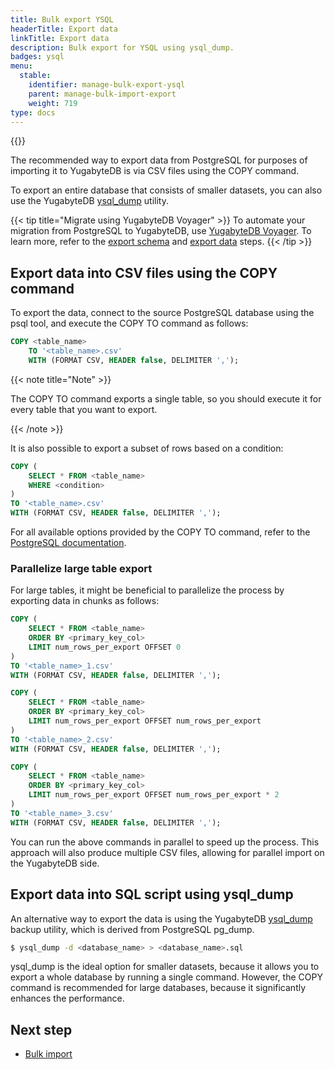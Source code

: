 ```yaml
---
title: Bulk export YSQL
headerTitle: Export data
linkTitle: Export data
description: Bulk export for YSQL using ysql_dump.
badges: ysql
menu:
  stable:
    identifier: manage-bulk-export-ysql
    parent: manage-bulk-import-export
    weight: 719
type: docs
---
```


{{<api-tabs>}}

The recommended way to export data from PostgreSQL for purposes of importing it to YugabyteDB is via CSV files using the COPY command.

To export an entire database that consists of smaller datasets, you can also use the YugabyteDB [ysql_dump](../../../admin/ysql-dump/) utility.

{{< tip title="Migrate using YugabyteDB Voyager" >}}
To automate your migration from PostgreSQL to YugabyteDB, use [YugabyteDB Voyager](../../../yugabyte-voyager/). To learn more, refer to the [export schema](../../../yugabyte-voyager/migrate/migrate-steps/#export-schema) and [export data](../../../yugabyte-voyager/migrate/migrate-steps/#export-data) steps.
{{< /tip >}}

## Export data into CSV files using the COPY command

To export the data, connect to the source PostgreSQL database using the psql tool, and execute the COPY TO command as follows:

```sql
COPY <table_name>
    TO '<table_name>.csv'
    WITH (FORMAT CSV, HEADER false, DELIMITER ',');
```

{{< note title="Note" >}}

The COPY TO command exports a single table, so you should execute it for every table that you want to export.

{{< /note >}}

It is also possible to export a subset of rows based on a condition:

```sql
COPY (
    SELECT * FROM <table_name>
    WHERE <condition>
)
TO '<table_name>.csv'
WITH (FORMAT CSV, HEADER false, DELIMITER ',');
```

For all available options provided by the COPY TO command, refer to the [PostgreSQL documentation](https://www.postgresql.org/docs/current/sql-copy.html).

### Parallelize large table export

For large tables, it might be beneficial to parallelize the process by exporting data in chunks as follows:

```sql
COPY (
    SELECT * FROM <table_name>
    ORDER BY <primary_key_col>
    LIMIT num_rows_per_export OFFSET 0
)
TO '<table_name>_1.csv'
WITH (FORMAT CSV, HEADER false, DELIMITER ',');
```

```sql
COPY (
    SELECT * FROM <table_name>
    ORDER BY <primary_key_col>
    LIMIT num_rows_per_export OFFSET num_rows_per_export
)
TO '<table_name>_2.csv'
WITH (FORMAT CSV, HEADER false, DELIMITER ',');
```

```sql
COPY (
    SELECT * FROM <table_name>
    ORDER BY <primary_key_col>
    LIMIT num_rows_per_export OFFSET num_rows_per_export * 2
)
TO '<table_name>_3.csv'
WITH (FORMAT CSV, HEADER false, DELIMITER ',');
```

You can run the above commands in parallel to speed up the process. This approach will also produce multiple CSV files, allowing for parallel import on the YugabyteDB side.

## Export data into SQL script using ysql_dump

An alternative way to export the data is using the YugabyteDB [ysql_dump](../../../admin/ysql-dump/) backup utility, which is derived from PostgreSQL pg_dump.

```sh
$ ysql_dump -d <database_name> > <database_name>.sql
```

ysql_dump is the ideal option for smaller datasets, because it allows you to export a whole database by running a single command. However, the COPY command is recommended for large databases, because it significantly enhances the performance.

## Next step

- [Bulk import](../bulk-import-ysql/)
